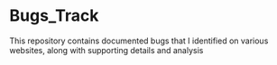 # Bugs_Track
This repository contains documented bugs that I identified on various websites, along with supporting details and analysis
